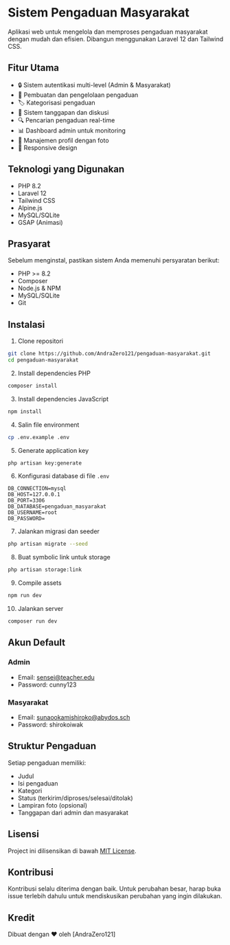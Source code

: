 # Sistem Pengaduan Masyarakat

Aplikasi web untuk mengelola dan memproses pengaduan masyarakat dengan mudah dan efisien. Dibangun menggunakan Laravel 12 dan Tailwind CSS.

## Fitur Utama

-   🔒 Sistem autentikasi multi-level (Admin & Masyarakat)
-   📝 Pembuatan dan pengelolaan pengaduan
-   🏷️ Kategorisasi pengaduan
-   💬 Sistem tanggapan dan diskusi
-   🔍 Pencarian pengaduan real-time
-   📊 Dashboard admin untuk monitoring
-   👤 Manajemen profil dengan foto
-   📱 Responsive design

## Teknologi yang Digunakan

-   PHP 8.2
-   Laravel 12
-   Tailwind CSS
-   Alpine.js
-   MySQL/SQLite
-   GSAP (Animasi)

## Prasyarat

Sebelum menginstal, pastikan sistem Anda memenuhi persyaratan berikut:

-   PHP >= 8.2
-   Composer
-   Node.js & NPM
-   MySQL/SQLite
-   Git

## Instalasi

1. Clone repositori

```bash
git clone https://github.com/AndraZero121/pengaduan-masyarakat.git
cd pengaduan-masyarakat
```

2. Install dependencies PHP

```bash
composer install
```

3. Install dependencies JavaScript

```bash
npm install
```

4. Salin file environment

```bash
cp .env.example .env
```

5. Generate application key

```bash
php artisan key:generate
```

6. Konfigurasi database di file `.env`

```env
DB_CONNECTION=mysql
DB_HOST=127.0.0.1
DB_PORT=3306
DB_DATABASE=pengaduan_masyarakat
DB_USERNAME=root
DB_PASSWORD=
```

7. Jalankan migrasi dan seeder

```bash
php artisan migrate --seed
```

8. Buat symbolic link untuk storage

```bash
php artisan storage:link
```

9. Compile assets

```bash
npm run dev
```

10. Jalankan server

```bash
composer run dev
```

## Akun Default

### Admin

-   Email: sensei@teacher.edu
-   Password: cunny123

### Masyarakat

-   Email: sunaookamishiroko@abydos.sch
-   Password: shirokoiwak

## Struktur Pengaduan

Setiap pengaduan memiliki:

-   Judul
-   Isi pengaduan
-   Kategori
-   Status (terkirim/diproses/selesai/ditolak)
-   Lampiran foto (opsional)
-   Tanggapan dari admin dan masyarakat

## Lisensi

Project ini dilisensikan di bawah [MIT License](LICENSE).

## Kontribusi

Kontribusi selalu diterima dengan baik. Untuk perubahan besar, harap buka issue terlebih dahulu untuk mendiskusikan perubahan yang ingin dilakukan.

## Kredit

Dibuat dengan ❤️ oleh [AndraZero121]
